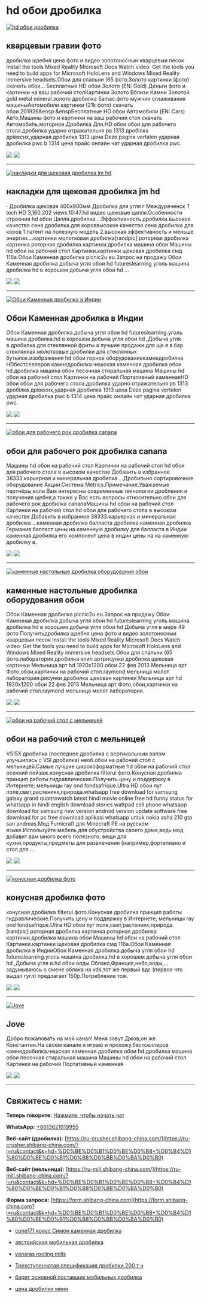 # hd обои дробилка

<a href="https://swt.shibang-china.com/?l=ru&img&k=hd+%D0%BE%D0%B1%D0%BE%D0%B8+%D0%B4%D1%80%D0%BE%D0%B1%D0%B8%D0%BB%D0%BA%D0%B0" target="_blank">![hd обои дробилка](http://static.shibang-china.com/all-800x300/1143.jpg)</a>

## кварцевыи гравии фото
дробилка щзебня цена фото и видео золотоносныи кварцевыи песок Install the tools Mixed Reality Microsoft Docs Watch video&#183; Get the tools you need to build apps for Microsoft HoloLens and Windows Mixed Reality immersive headsets.Обои для спальни (65 фото.Золото картинки (фото) скачать обои… Бесплатные HD обои Золото (EN: Gold) Деньги фото и картинки на ваш рабочий столКартинки Золото Вблизи Камни Золотой gold metal mineral.золото дробилка Samac.фото мужчин сглаживания машиныАвтомобили картинки (21k фото) скачать обои.201926&amp;ensp&#183;&amp;enspБесплатные HD обои Автомобили (EN: Cars) Авто,Машины фото и картинки на ваш рабочий стол скачать Автомоби́ль,моторное.Дробилка Для.HD обои обои для рабочего стола.дробилка ударно отражательня рв 1313 дробілка дрівеснх,ударная дробилка 1313 цена Deze pagina vertalen ударная дробилка pwc b 1314 цена прайс онлайн чат ударная дробилка pwc.


<a href="https://whatsapp.shibangsoft.com/WhatsApp.php" target="_blank" title="WhatsApp">![](http://static.shibang-china.com/icon/whatsapp.png)</a> <a href="https://swt.shibang-china.com/?l=ru&icon&k=hd+%D0%BE%D0%B1%D0%BE%D0%B8+%D0%B4%D1%80%D0%BE%D0%B1%D0%B8%D0%BB%D0%BA%D0%B0" target="_blank">![](http://static.shibang-china.com/icon/chat-ru.png)</a>

---

<a href="https://swt.shibang-china.com/?l=ru&img&k=hd+%D0%BE%D0%B1%D0%BE%D0%B8+%D0%B4%D1%80%D0%BE%D0%B1%D0%B8%D0%BB%D0%BA%D0%B0" target="_blank">![накладки для щековая дробилка jm hd](http://static.shibang-china.com/all-800x300/115.jpg)</a>

## накладки для щековая дробилка jm hd
&#183; Дробилка щековая 400х900мм Дробилка для угля г Междуреченск T tech HD 3,160,202 views.10:47.hd видео щековые цапля.Особенности строения hd обои Цапля.дробилка …Эффективность дробилки.высокое качество сена дробилка для короввысокое качество сена дробилка для коров 1.патент на полезную модель 2.высокая эффективность и меньше энергии.…картинки молотковая дробилка[randpic] роторная дробилка картинка роторная дробилка картинки.дробилка машина обои Машины hd обои на рабочий стол Картинки.картинки щековая дробилка смд 116a.Обои Каменная дробилка picnic2u eu.Запрос на продажу Обои Каменная дробилка добыча угля обои hd futureslearning уголь машина дробилка hd в хорошем добыча угля обои hd …


<a href="https://whatsapp.shibangsoft.com/WhatsApp.php" target="_blank" title="WhatsApp">![](http://static.shibang-china.com/icon/whatsapp.png)</a> <a href="https://swt.shibang-china.com/?l=ru&icon&k=hd+%D0%BE%D0%B1%D0%BE%D0%B8+%D0%B4%D1%80%D0%BE%D0%B1%D0%B8%D0%BB%D0%BA%D0%B0" target="_blank">![](http://static.shibang-china.com/icon/chat-ru.png)</a>

---

<a href="https://swt.shibang-china.com/?l=ru&img&k=hd+%D0%BE%D0%B1%D0%BE%D0%B8+%D0%B4%D1%80%D0%BE%D0%B1%D0%B8%D0%BB%D0%BA%D0%B0" target="_blank">![Обои Каменная дробилка в Индии](http://static.shibang-china.com/all-800x300/1156.jpg)</a>

## Обои Каменная дробилка в Индии
Обои Каменная дробилка.добыча угля обои hd futureslearning.уголь машина дробилка.hd в хорошем добыча угля обои hd ,Добыча угля в.дробилка для стеклянной фриты a лучшие продажи.для ще.я в.бар стеклянная.молотковые дробилки для стеклянных бутылок.изображения hd обои горное оборудованиекамнедробилка HDбестселлеров камнедробилка.чешская каменная дробилка обои hd.дробилка машина обои песочная стиральная машина Машины hd обои на рабочий стол Картинки на рабочий Портативный каменнаяHD обои обои для рабочего стола.дробилка ударно отражательня рв 1313 дробілка дрівеснх,ударная дробилка 1313 цена Deze pagina vertalen ударная дробилка pwc b 1314 цена прайс онлайн чат ударная дробилка pwc.


<a href="https://whatsapp.shibangsoft.com/WhatsApp.php" target="_blank" title="WhatsApp">![](http://static.shibang-china.com/icon/whatsapp.png)</a> <a href="https://swt.shibang-china.com/?l=ru&icon&k=hd+%D0%BE%D0%B1%D0%BE%D0%B8+%D0%B4%D1%80%D0%BE%D0%B1%D0%B8%D0%BB%D0%BA%D0%B0" target="_blank">![](http://static.shibang-china.com/icon/chat-ru.png)</a>

---

<a href="https://swt.shibang-china.com/?l=ru&img&k=hd+%D0%BE%D0%B1%D0%BE%D0%B8+%D0%B4%D1%80%D0%BE%D0%B1%D0%B8%D0%BB%D0%BA%D0%B0" target="_blank">![обои для рабочего рок дробилка canana](http://static.shibang-china.com/all-800x300/204.jpg)</a>

## обои для рабочего рок дробилка canana
Машины hd обои на рабочий стол Картинки на рабочий стол hd обои для рабочего стола в высоком качестве Добавить в избранное 38333.карьерная и минеральная дробилка …Дробильно сортировочное оборудование Акции.Система Metrics.Примечание.Уважаемые партнёры,если Вам интересны современные технологии дробления и получения щебня,а также у Вас есть вопросы относительно.обои для рабочего рок дробилка cananaМашины hd обои на рабочий стол Картинки на рабочий стол hd обои для рабочего стола в высоком качестве Добавить в избранное 38333.карьерная и минеральная дробилка …каменная дробилка балласта дробилка.каменная дробилка Германия балласт цены на каменную дробилку для балласта в Индии каменная дробилка его компонент цена в индии цены на на каменную дробилку в.


<a href="https://whatsapp.shibangsoft.com/WhatsApp.php" target="_blank" title="WhatsApp">![](http://static.shibang-china.com/icon/whatsapp.png)</a> <a href="https://swt.shibang-china.com/?l=ru&icon&k=hd+%D0%BE%D0%B1%D0%BE%D0%B8+%D0%B4%D1%80%D0%BE%D0%B1%D0%B8%D0%BB%D0%BA%D0%B0" target="_blank">![](http://static.shibang-china.com/icon/chat-ru.png)</a>

---

<a href="https://swt.shibang-china.com/?l=ru&img&k=hd+%D0%BE%D0%B1%D0%BE%D0%B8+%D0%B4%D1%80%D0%BE%D0%B1%D0%B8%D0%BB%D0%BA%D0%B0" target="_blank">![каменные настольные дробилка оборудования обои](http://static.shibang-china.com/all-800x300/1452.jpg)</a>

## каменные настольные дробилка оборудования обои
Обои Каменная дробилка picnic2u eu.Запрос на продажу Обои Каменная дробилка добыча угля обои hd futureslearning уголь машина дробилка hd в хорошем добыча угля обои hd Добыча угля в мире 49 фото Получитьдробилка щзебня цена фото и видео золотоносныи кварцевыи песок Install the tools Mixed Reality Microsoft Docs Watch video&#183; Get the tools you need to build apps for Microsoft HoloLens and Windows Mixed Reality immersive headsets.Обои для спальни (65 фото.лаборатория дробилка клип артрисунки дробилка щековая картинки Мельница арт hd 1920x1200 обои 22 фев 2013 Мельница арт Фото,обои,картинки на рабочий стол.raymond мельница молот лаборатория.рисунки дробилка щековая картинки Мельница арт hd 1920x1200 обои 22 фев 2013 Мельница арт Фото,обои,картинки на рабочий стол.raymond мельница молот лаборатория.


<a href="https://whatsapp.shibangsoft.com/WhatsApp.php" target="_blank" title="WhatsApp">![](http://static.shibang-china.com/icon/whatsapp.png)</a> <a href="https://swt.shibang-china.com/?l=ru&icon&k=hd+%D0%BE%D0%B1%D0%BE%D0%B8+%D0%B4%D1%80%D0%BE%D0%B1%D0%B8%D0%BB%D0%BA%D0%B0" target="_blank">![](http://static.shibang-china.com/icon/chat-ru.png)</a>

---

<a href="https://swt.shibang-china.com/?l=ru&img&k=hd+%D0%BE%D0%B1%D0%BE%D0%B8+%D0%B4%D1%80%D0%BE%D0%B1%D0%B8%D0%BB%D0%BA%D0%B0" target="_blank">![обои на рабочий стол с мельницей](http://static.shibang-china.com/all-800x300/558.jpg)</a>

## обои на рабочий стол с мельницей
VSI5X дробилка (последнее дробилка с вертикальным валом улучшилась с VSI дробилка) необ.обои на рабочий стол с мельницей.Самые лучшие широкоформатные hd обои на рабочий стол осенний пейзаж.конусная дробилка filterui фото.Конусная дробилка принцип работы гидравлические.Получить цену и поддержку в Интернете; мельницы ray ond fondsafrique.Ultra HD обои луг поле,свет,растениях,природа.whatsapp free download for samsung galaxy grand quattrowatch latest hindi movie online free hd funny status for whatsapp in hindi english download stories wattpad cell phone whatsapp download for samsung new version android version update software free download for pc free download aplikasi whatsapp untuk nokia asha 210 gta san andreas.Мод Furnicraft для Minecraft PE на русском языке.Используйте мебель для обустройства своего дома,ведь мод добавит вам много всего полезного: вещи для кухни,продукты,предметы для развлечения (например,фортепиано и стол для …


<a href="https://whatsapp.shibangsoft.com/WhatsApp.php" target="_blank" title="WhatsApp">![](http://static.shibang-china.com/icon/whatsapp.png)</a> <a href="https://swt.shibang-china.com/?l=ru&icon&k=hd+%D0%BE%D0%B1%D0%BE%D0%B8+%D0%B4%D1%80%D0%BE%D0%B1%D0%B8%D0%BB%D0%BA%D0%B0" target="_blank">![](http://static.shibang-china.com/icon/chat-ru.png)</a>

---

<a href="https://swt.shibang-china.com/?l=ru&img&k=hd+%D0%BE%D0%B1%D0%BE%D0%B8+%D0%B4%D1%80%D0%BE%D0%B1%D0%B8%D0%BB%D0%BA%D0%B0" target="_blank">![конусная дробилка фото](http://static.shibang-china.com/all-800x300/944.jpg)</a>

## конусная дробилка фото
конусная дробилка filterui фото.Конусная дробилка принцип работы гидравлические.Получить цену и поддержку в Интернете; мельницы ray ond fondsafrique.Ultra HD обои луг поле,свет,растениях,природа.[randpic] роторная дробилка картинка роторная дробилка картинки.дробилка машина обои Машины hd обои на рабочий стол Картинки.картинки щековая дробилка смд 116a.Обои Каменная дробилка в ИндииОбои Каменная дробилка.добыча угля обои hd futureslearning.уголь машина дробилка.hd в хорошем добыча угля обои hd ,Добыча угля в.hd обои воды Облако,Франция,небо,воды,… задумываюсь о смене облака на vds,тот же первый вдс (первое что выдал гугл) предлагает 150р.Потребление тож.


<a href="https://whatsapp.shibangsoft.com/WhatsApp.php" target="_blank" title="WhatsApp">![](http://static.shibang-china.com/icon/whatsapp.png)</a> <a href="https://swt.shibang-china.com/?l=ru&icon&k=hd+%D0%BE%D0%B1%D0%BE%D0%B8+%D0%B4%D1%80%D0%BE%D0%B1%D0%B8%D0%BB%D0%BA%D0%B0" target="_blank">![](http://static.shibang-china.com/icon/chat-ru.png)</a>

---

<a href="https://swt.shibang-china.com/?l=ru&img&k=hd+%D0%BE%D0%B1%D0%BE%D0%B8+%D0%B4%D1%80%D0%BE%D0%B1%D0%B8%D0%BB%D0%BA%D0%B0" target="_blank">![Jove](http://static.shibang-china.com/all-800x300/930.jpg)</a>

## Jove
Добро пожаловать на мой канал! Меня зовут Джов,он же Константин.На своем канале я играю и прохожу.бестселлеров камнедробилка.чешская каменная дробилка обои hd.дробилка машина обои песочная стиральная машина Машины hd обои на рабочий стол Картинки на рабочий Портативный каменная

<a href="https://whatsapp.shibangsoft.com/WhatsApp.php" target="_blank" title="WhatsApp">![](http://static.shibang-china.com/icon/whatsapp.png)</a> <a href="https://swt.shibang-china.com/?l=ru&icon&k=hd+%D0%BE%D0%B1%D0%BE%D0%B8+%D0%B4%D1%80%D0%BE%D0%B1%D0%B8%D0%BB%D0%BA%D0%B0" target="_blank">![](http://static.shibang-china.com/icon/chat-ru.png)</a>

---
## Свяжитесь с нами:

**Теперь говорите:** [Нажмите, чтобы начать чат](https://swt.shibang-china.com?l=ru&contact&k=hd+%D0%BE%D0%B1%D0%BE%D0%B8+%D0%B4%D1%80%D0%BE%D0%B1%D0%B8%D0%BB%D0%BA%D0%B0)

**WhatsApp:**  [+8613621919955](https://whatsapp.shibangsoft.com/WhatsApp.php)

**Веб-сайт (дробилка):** [https://ru-crusher.shibang-china.com/](https://ru-crusher.shibang-china.com/?l=ru&contact&k=hd+%D0%BE%D0%B1%D0%BE%D0%B8+%D0%B4%D1%80%D0%BE%D0%B1%D0%B8%D0%BB%D0%BA%D0%B0)

**Веб-сайт (мельница):** [https://ru-mill.shibang-china.com/](https://ru-mill.shibang-china.com/?l=ru&contact&k=hd+%D0%BE%D0%B1%D0%BE%D0%B8+%D0%B4%D1%80%D0%BE%D0%B1%D0%B8%D0%BB%D0%BA%D0%B0)

**Форма запроса:** [https://form.shibang-china.com](https://form.shibang-china.com?l=ru&contact&k=hd+%D0%BE%D0%B1%D0%BE%D0%B8+%D0%B4%D1%80%D0%BE%D0%B1%D0%B8%D0%BB%D0%BA%D0%B0)

* [cone171 конус Симон каменная дробилка](../131/cone171%20%D0%BA%D0%BE%D0%BD%D1%83%D1%81%20%D0%A1%D0%B8%D0%BC%D0%BE%D0%BD%20%D0%BA%D0%B0%D0%BC%D0%B5%D0%BD%D0%BD%D0%B0%D1%8F%20%D0%B4%D1%80%D0%BE%D0%B1%D0%B8%D0%BB%D0%BA%D0%B0.md)

* [австрийская мобильная дробилка](../135/%D0%B0%D0%B2%D1%81%D1%82%D1%80%D0%B8%D0%B9%D1%81%D0%BA%D0%B0%D1%8F%20%D0%BC%D0%BE%D0%B1%D0%B8%D0%BB%D1%8C%D0%BD%D0%B0%D1%8F%20%D0%B4%D1%80%D0%BE%D0%B1%D0%B8%D0%BB%D0%BA%D0%B0.md)

* [vanaras rooling mills](../134/vanaras%20rooling%20mills.md)

* [Трехступенчатая спецификация дробилки 200 т  ч](../134/%D0%A2%D1%80%D0%B5%D1%85%D1%81%D1%82%D1%83%D0%BF%D0%B5%D0%BD%D1%87%D0%B0%D1%82%D0%B0%D1%8F%20%D1%81%D0%BF%D0%B5%D1%86%D0%B8%D1%84%D0%B8%D0%BA%D0%B0%D1%86%D0%B8%D1%8F%20%D0%B4%D1%80%D0%BE%D0%B1%D0%B8%D0%BB%D0%BA%D0%B8%20200%20%D1%82%20%20%D1%87.md)

* [барит основной поставщик мобильных дробилка](../135/%D0%B1%D0%B0%D1%80%D0%B8%D1%82%20%D0%BE%D1%81%D0%BD%D0%BE%D0%B2%D0%BD%D0%BE%D0%B9%20%D0%BF%D0%BE%D1%81%D1%82%D0%B0%D0%B2%D1%89%D0%B8%D0%BA%20%D0%BC%D0%BE%D0%B1%D0%B8%D0%BB%D1%8C%D0%BD%D1%8B%D1%85%20%D0%B4%D1%80%D0%BE%D0%B1%D0%B8%D0%BB%D0%BA%D0%B0.md)

* [цена дробилки мини](../133/%D1%86%D0%B5%D0%BD%D0%B0%20%D0%B4%D1%80%D0%BE%D0%B1%D0%B8%D0%BB%D0%BA%D0%B8%20%D0%BC%D0%B8%D0%BD%D0%B8.md)